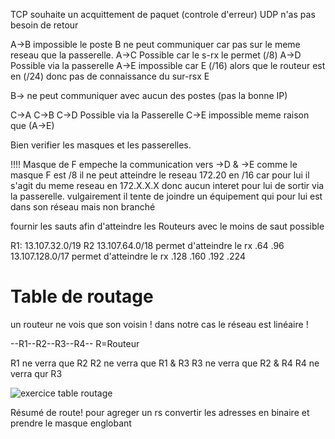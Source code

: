 TCP souhaite un acquittement de paquet (controle d'erreur)
UDP n'as pas besoin de retour

A->B impossible le poste B ne peut communiquer car pas sur le meme reseau que la passerelle.
A->C Possible car le s-rx le permet (/8)
A->D Possible via la passerelle
A->E impossible car E (/16) alors que le routeur est en (/24) donc pas de connaissance du sur-rsx E

B-> ne peut communiquer avec aucun des postes (pas la bonne IP)

C->A 
C->B
C->D Possible via la Passerelle
C->E impossible meme raison que (A->E)

Bien verifier les masques et les passerelles.

!!!!
Masque de F empeche la communication vers ->D & ->E
comme le masque F est /8 il ne peut atteindre le reseau 172.20 en /16 car pour lui il s'agit du meme reseau en 172.X.X.X
donc aucun interet pour lui de sortir via la passerelle.
vulgairement il tente de joindre un équipement qui pour lui est dans son réseau mais non branché

fournir les sauts afin d'atteindre les Routeurs avec le moins de saut possible

R1: 13.107.32.0/19 R2
    13.107.64.0/18 permet d'atteindre le rx .64 .96
    13.107.128.0/17 permet d'atteindre le rx .128 .160 .192 .224

# Table de routage
un routeur ne vois que son voisin !
dans notre cas le réseau est linéaire !

--R1--R2--R3--R4-- R=Routeur

R1 ne verra que R2
R2 ne verra que R1 & R3
R3 ne verra que R2 & R4
R4 ne verra qur R3

![exercice table routage](./base%20du%20réseau/Exercice%20table%20routage.png)

Résumé de route!
pour agreger un rs convertir les adresses en binaire et prendre le masque englobant